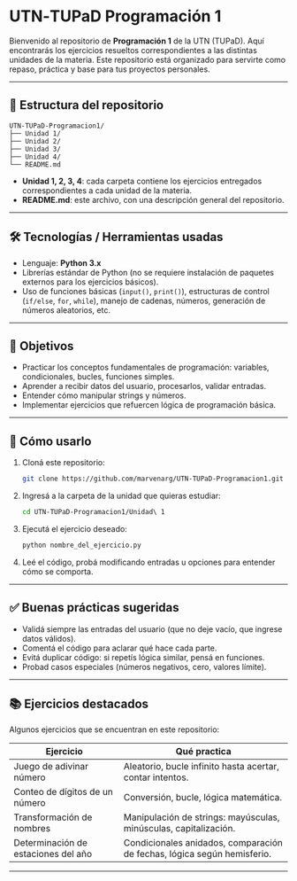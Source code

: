 # UTN‑TUPaD Programación 1

Bienvenido al repositorio de **Programación 1** de la UTN (TUPaD). Aquí encontrarás los ejercicios resueltos correspondientes a las distintas unidades de la materia. Este repositorio está organizado para servirte como repaso, práctica y base para tus proyectos personales.

---

## 📂 Estructura del repositorio

```
UTN-TUPaD-Programacion1/
├── Unidad 1/
├── Unidad 2/
├── Unidad 3/
├── Unidad 4/
└── README.md
```

- **Unidad 1, 2, 3, 4**: cada carpeta contiene los ejercicios entregados correspondientes a cada unidad de la materia.  
- **README.md**: este archivo, con una descripción general del repositorio.

---

## 🛠 Tecnologías / Herramientas usadas

- Lenguaje: **Python 3.x**  
- Librerías estándar de Python (no se requiere instalación de paquetes externos para los ejercicios básicos).  
- Uso de funciones básicas (`input()`, `print()`), estructuras de control (`if/else`, `for`, `while`), manejo de cadenas, números, generación de números aleatorios, etc.

---

## 🎯 Objetivos

- Practicar los conceptos fundamentales de programación: variables, condicionales, bucles, funciones simples.  
- Aprender a recibir datos del usuario, procesarlos, validar entradas.  
- Entender cómo manipular strings y números.  
- Implementar ejercicios que refuercen lógica de programación básica.

---

## 🚀 Cómo usarlo

1. Cloná este repositorio:

   ```bash
   git clone https://github.com/marvenarg/UTN-TUPaD-Programacion1.git
   ```

2. Ingresá a la carpeta de la unidad que quieras estudiar:

   ```bash
   cd UTN-TUPaD-Programacion1/Unidad\ 1
   ```

3. Ejecutá el ejercicio deseado:

   ```bash
   python nombre_del_ejercicio.py
   ```

4. Leé el código, probá modificando entradas u opciones para entender cómo se comporta.

---

## ✅ Buenas prácticas sugeridas

- Validá siempre las entradas del usuario (que no deje vacío, que ingrese datos válidos).  
- Comentá el código para aclarar qué hace cada parte.  
- Evitá duplicar código: si repetís lógica similar, pensá en funciones.  
- Probad casos especiales (números negativos, cero, valores límite).

---

## 📚 Ejercicios destacados

Algunos ejercicios que se encuentran en este repositorio:

| Ejercicio | Qué practica |
|-----------|----------------|
| Juego de adivinar número | Aleatorio, bucle infinito hasta acertar, contar intentos. |
| Conteo de dígitos de un número | Conversión, bucle, lógica matemática. |
| Transformación de nombres | Manipulación de strings: mayúsculas, minúsculas, capitalización. |
| Determinación de estaciones del año | Condicionales anidados, comparación de fechas, lógica según hemisferio. |

---
